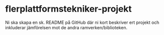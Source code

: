 # flerplattformstekniker-projekt

Ni ska skapa en sk. README på GitHub där ni kort beskriver ert projekt och inkluderar jämförelsen mot de andra ramverken/biblioteken.
